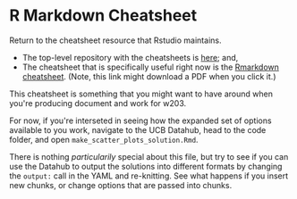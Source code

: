 # R Markdown Cheatsheet 

Return to the cheatsheet resource that Rstudio maintains. 

- The top-level repository with the cheatsheets is [here](https://rstudio.com/resources/cheatsheets/); and, 
- The cheatsheet that is specifically useful right now is the [Rmarkdown cheatsheet](https://github.com/rstudio/cheatsheets/raw/master/rmarkdown-2.0.pdf). (Note, this link might download a PDF when you click it.)  

This cheatsheet is something that you might want to have around when you're producing document and work for w203. 

For now, if you're interseted in seeing how the expanded set of options available to you work, navigate to the UCB Datahub, head to the code folder, and open `make_scatter_plots_solution.Rmd`. 

There is nothing _particularily_ special about this file, but try to see if you can use the Datahub to output the solutions into different formats by changing the `output:` call in the YAML and re-knitting. See what happens if you insert new chunks, or change options that are passed into chunks.  
